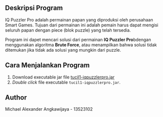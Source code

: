 ## Deskripsi Program
IQ Puzzler Pro adalah permainan papan yang diproduksi oleh perusahaan Smart Games. Tujuan dari permainan ini adalah pemain harus dapat mengisi seluruh papan dengan piece (blok puzzle) yang telah tersedia.

Program ini dapet mencari solusi dari permainan **IQ Puzzler Pro**bdengan menggunakan algoritma **Brute Force**, atau menampilkan bahwa solusi tidak ditemukan jika tidak ada solusi yang mungkin dari puzzle.


## Cara Menjalankan Program
1. Download executable jar file [tucil1-iqpuzzlerpro.jar](http://github.com/angkaberapa/Tucil1-Stima-IQPuzzlerPro/raw/refs/heads/main/tucil1-iqpuzzlerpro.jar)
2. _Double click_ file executable `tucil1-iqpuzzlerpro.jar`.

## Author
Michael Alexander Angkawijaya - 13523102
